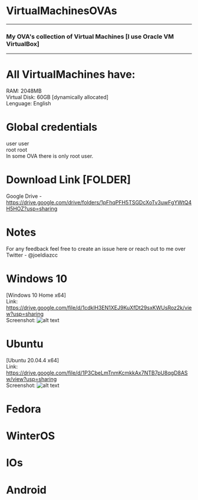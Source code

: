 # VirtualMachinesOVAs
<hr>

<h3>My OVA's collection of Virtual Machines [I use Oracle VM VirtualBox]</h3>
<hr>

# All VirtualMachines have:
RAM:          2048MB  
Virtual Disk: 60GB [dynamically allocated]   
Lenguage:     English  

# Global credentials 
user user  
root root  
In some OVA there is only root user.

# Download Link [FOLDER]
Google Drive -  https://drive.google.com/drive/folders/1pFhqPFH5TSGDcXoTv3uwFgYWtQ4H5HOZ?usp=sharing  

# Notes
For any feedback feel free to create an issue here or reach out to me over Twitter - @joeldiazcc  

# Windows 10
[Windows 10 Home x64]  
Link: https://drive.google.com/file/d/1cdklH3EN1XEJ9KuXfDt29sxKWUsRoz2k/view?usp=sharing  
Screenshot: ![alt text](https://github.com/joeldiazcc/screenshots/blob/main/windows10x64.png?raw=true)

# Ubuntu
[Ubuntu 20.04.4 x64]  
Link: https://drive.google.com/file/d/1P3CbeLmTnmKcmkkAx7NTB7pU8qgD8ASw/view?usp=sharing  
Screenshot: ![alt text](https://github.com/joeldiazcc/screenshots/blob/main/Ubuntu20.png?raw=true)

# Fedora

# WinterOS

# IOs

# Android
